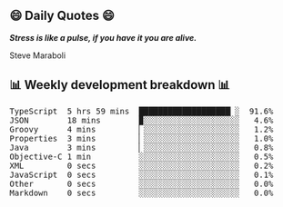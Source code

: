 ## 😄 Daily Quotes 😄

_**Stress is like a pulse, if you have it you are alive.**_

Steve Maraboli



## 📊 Weekly development breakdown 📊

<pre>TypeScript  5 hrs 59 mins  ███████████████████▏░  91.6%
JSON        18 mins        ▉░░░░░░░░░░░░░░░░░░░░   4.6%
Groovy      4 mins         ▏░░░░░░░░░░░░░░░░░░░░   1.2%
Properties  3 mins         ▏░░░░░░░░░░░░░░░░░░░░   1.0%
Java        3 mins         ▏░░░░░░░░░░░░░░░░░░░░   0.8%
Objective-C 1 min          ░░░░░░░░░░░░░░░░░░░░░   0.5%
XML         0 secs         ░░░░░░░░░░░░░░░░░░░░░   0.2%
JavaScript  0 secs         ░░░░░░░░░░░░░░░░░░░░░   0.1%
Other       0 secs         ░░░░░░░░░░░░░░░░░░░░░   0.0%
Markdown    0 secs         ░░░░░░░░░░░░░░░░░░░░░   0.0%</pre>